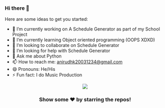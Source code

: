 ### Hi there 👋

Here are some ideas to get you started:

- 🔭 I’m currently working on A Schedule Generator as part of my School Project
- 🌱 I’m currently learning Object oriented programming (OOPS XDXD)
- 👯 I’m looking to collaborate on Schedule Generator
- 🤔 I’m looking for help with Schedule Generator
- 💬 Ask me about Python
- 📫 How to reach me: anirudhk20031234@gmail.com 
- 😄 Pronouns: He/His
- ⚡ Fun fact: I do Music Production

<div align = "center">
  <img src = "https://github-readme-stats.vercel.app/api?username=Anirudh-S-Kumar&show_icons=true&theme=tokyonight&line_height=27">
</div>
<div align="center">

### Show some ❤️ by starring the repos!

</div>
